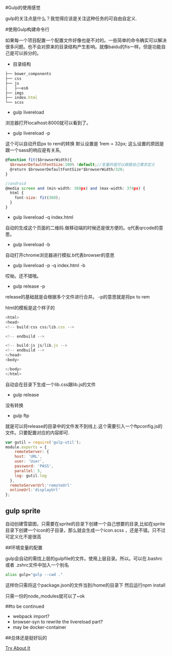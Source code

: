 #Gulp的使用感觉

gulp的关注点是什么？我觉得应该是关注这种任务的可自由自定义.

#使用Gulp构建命令行

如果每一个项目配置一个配置文件好像也是不对的。一些简单的命令确实可以解决很多问题。也不会对原来的目录结构产生影响。就像baidu的fis一样。但是功能自己是可以拆分的。

* 目录结构

```javascript
├── bower_components
├── css
├── js
│   ├──es6
├── imgs
├── index.html
└── scss

```

* gulp livereload

浏览器打开localhost:8000就可以看到了。

* gulp livereload -p

这个可以自动开启px to rem的转换 默认设置是 1rem = 32px;
这么设置的原因是跟一个sass的响应是有关系,

```javascript
@function fit($browserWidth){
  $browserDefaultFontSize:100% !default;//变量的值可以根据自己需求定义
  @return $browserDefaultFontSize*$browserWidth/320;
}

//android
@media screen and (min-width: 360px) and (max-width: 374px) {
  html {
    font-size: fit(360);
  }
}
```


* gulp livereload -q index.html

自动的生成这个页面的二维码.做移动端的时候还是很方便的。q代表qrcode的意思。

* gulp livereload  -b

自动打开chrome浏览器进行模拟.b代表browser的意思

* gulp livereload -p -q index.html  -b

哎呦。还不错哦。

* gulp release -p

release的基础就是会根据多个文件进行合并。 -p的意思就是将px to rem

html的模板是这个样子的

```javascript
<html>
<head>
<!-- build:css css/lib.css -->

<!-- endbuild -->

<!-- build:js js/lib.js -->
<!-- endbuild -->
</head>
<body>

</body>
</html>

```

自动会在目录下生成一个lib.css跟lib.js的文件

* gulp release

没有转换

* gulp ftp

就是可以将release的目录中的文件发不到线上.这个需要引入一个ftpconfig.js的文件。只要配置对应的内容即可.

```javascript
var gutil = require('gulp-util');
module.exports = {
    remoteServer: {
    host: 'URL',
    user: 'User',
    password: 'PASS',
    parallel: 5,
    log: gutil.log
  },
  remoteServerUrl:'remoteUrl'
  onlineUrl:'displayUrl'
};

```

## gulp sprite

自动创建雪碧图，只需要在sprite的目录下创建一个自己想要的目录,比如在sprite目录下创建一个icon的子目录，那么就会生成一个icon.scss ，还是不错。只不过可定义化不是很高

##环境变量的配置

gulp会自动的需找上层的gulpfile的文件。使用上层目录。所以。可以在.bashrc或者 .zshrc文件中加入一个别名

```bash
alias gulp="gulp --cwd ."
```
这样你只需将这个package.json的文件当到/home的目录下 然后运行npm install

只需一份的node_modules就可以了~ok



##to be continued

* webpack import?
* browser-syn to rewrite the livereload part?
* may be docker-container

##总体还是挺好玩的

[Try About It](https://github.com/epirus/gulpjs-suit)
